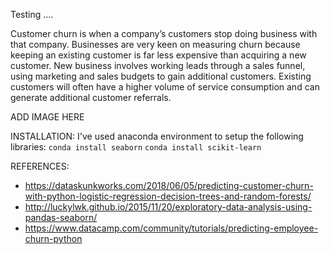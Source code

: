 Testing .... 

Customer churn is when a company’s customers stop doing business with that company. Businesses are very keen on measuring churn because keeping an existing customer is far less expensive than acquiring a new customer. New business involves working leads through a sales funnel, using marketing and sales budgets to gain additional customers. Existing customers will often have a higher volume of service consumption and can generate additional customer referrals.

ADD IMAGE HERE

INSTALLATION: 
I've used anaconda environment to setup the following libraries:
`conda install seaborn`
`conda install scikit-learn`

REFERENCES: 
- https://dataskunkworks.com/2018/06/05/predicting-customer-churn-with-python-logistic-regression-decision-trees-and-random-forests/
- http://luckylwk.github.io/2015/11/20/exploratory-data-analysis-using-pandas-seaborn/
- https://www.datacamp.com/community/tutorials/predicting-employee-churn-python
